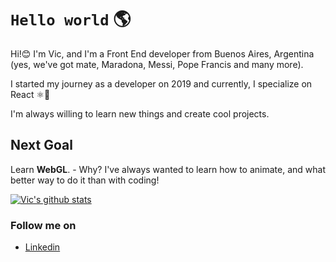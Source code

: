 # <code>Hello world</code> 🌎

Hi!😊 I'm Vic, and I'm a Front End developer from Buenos Aires, Argentina (yes, we've got mate, Maradona, Messi, Pope Francis and many more). </br>

I started my journey as a developer on 2019 and currently, I specialize on React ⚛️💖 </br>

I'm always willing to learn new things and create cool projects.

## Next Goal

Learn **WebGL**. - Why? I've always wanted to learn how to animate, and what better way to do it than with coding!

[![Vic's github stats](https://github-readme-stats.vercel.app/api?username=victoriasuarez97&hide=issues,contribs&show_icons=true&theme=buefy&count_private=true)](https://github.com/anuraghazra/github-readme-stats)

### Follow me on

- [Linkedin](https://www.linkedin.com/in/victoria-suarez1997/)
